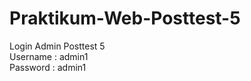 # Praktikum-Web-Posttest-5 

Login Admin Posttest 5 <br>
Username : admin1 <br>
Password : admin1 <br>
